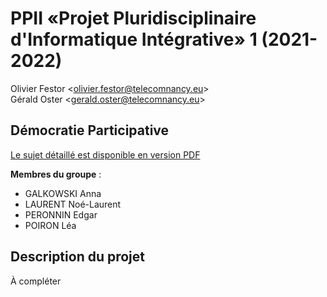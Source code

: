 # PPII «Projet Pluridisciplinaire d'Informatique Intégrative» 1 (2021-2022)

Olivier Festor <<olivier.festor@telecomnancy.eu>>  
Gérald Oster <<gerald.oster@telecomnancy.eu>>  


## Démocratie Participative

[Le sujet détaillé est disponible en version PDF](./Projet_2021_DP.pdf)

**Membres du groupe** :
- GALKOWSKI Anna
- LAURENT Noé-Laurent
- PERONNIN Edgar
- POIRON Léa

## Description du projet

À compléter
